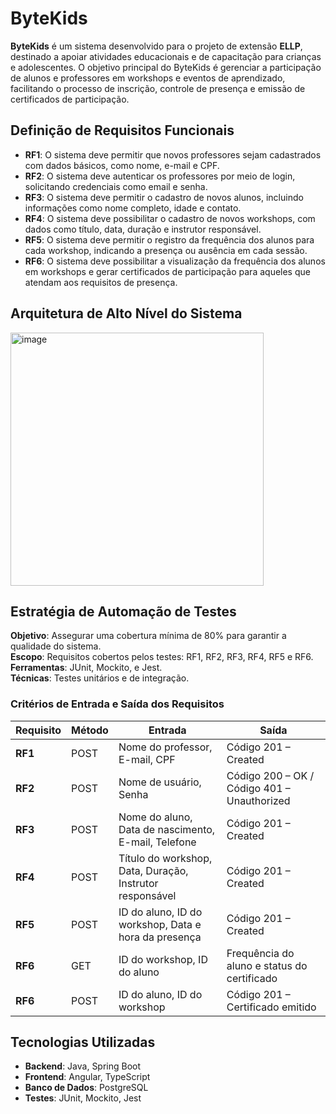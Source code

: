# ByteKids

**ByteKids** é um sistema desenvolvido para o projeto de extensão **ELLP**, destinado a apoiar atividades educacionais e de capacitação para crianças e adolescentes. O objetivo principal do ByteKids é gerenciar a participação de alunos e professores em workshops e eventos de aprendizado, facilitando o processo de inscrição, controle de presença e emissão de certificados de participação.

## Definição de Requisitos Funcionais

- **RF1**: O sistema deve permitir que novos professores sejam cadastrados com dados básicos, como nome, e-mail e CPF.
- **RF2**: O sistema deve autenticar os professores por meio de login, solicitando credenciais como email e senha.
- **RF3**: O sistema deve permitir o cadastro de novos alunos, incluindo informações como nome completo, idade e contato.
- **RF4**: O sistema deve possibilitar o cadastro de novos workshops, com dados como título, data, duração e instrutor responsável.
- **RF5**: O sistema deve permitir o registro da frequência dos alunos para cada workshop, indicando a presença ou ausência em cada sessão.
- **RF6**: O sistema deve possibilitar a visualização da frequência dos alunos em workshops e gerar certificados de participação para aqueles que atendam aos requisitos de presença.

## Arquitetura de Alto Nível do Sistema
<img width="405" alt="image" src="https://github.com/user-attachments/assets/bdecd5fd-f18f-4187-95fa-c86885476d63">

## Estratégia de Automação de Testes

**Objetivo**: Assegurar uma cobertura mínima de 80% para garantir a qualidade do sistema.  
**Escopo**: Requisitos cobertos pelos testes: RF1, RF2, RF3, RF4, RF5 e RF6.  
**Ferramentas**: JUnit, Mockito, e Jest.  
**Técnicas**: Testes unitários e de integração.

### Critérios de Entrada e Saída dos Requisitos

| Requisito | Método | Entrada                                                        | Saída                             |
|-----------|--------|----------------------------------------------------------------|-----------------------------------|
| **RF1**   | POST   | Nome do professor, E-mail, CPF                                 | Código 201 – Created              |
| **RF2**   | POST   | Nome de usuário, Senha                                         | Código 200 – OK / Código 401 – Unauthorized |
| **RF3**   | POST   | Nome do aluno, Data de nascimento, E-mail, Telefone            | Código 201 – Created              |
| **RF4**   | POST   | Título do workshop, Data, Duração, Instrutor responsável       | Código 201 – Created              |
| **RF5**   | POST   | ID do aluno, ID do workshop, Data e hora da presença           | Código 201 – Created              |
| **RF6**   | GET    | ID do workshop, ID do aluno                                    | Frequência do aluno e status do certificado |
| **RF6**   | POST   | ID do aluno, ID do workshop                                    | Código 201 – Certificado emitido           |


## Tecnologias Utilizadas

- **Backend**: Java, Spring Boot
- **Frontend**: Angular, TypeScript
- **Banco de Dados**: PostgreSQL
- **Testes**: JUnit, Mockito, Jest
